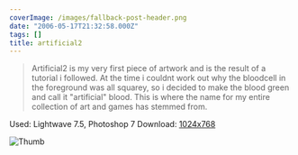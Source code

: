 ```yaml
---
coverImage: /images/fallback-post-header.png
date: "2006-05-17T21:32:58.000Z"
tags: []
title: artificial2
---
```


> Artificial2 is my very first piece of artwork and is the result of a tutorial i followed. At the time i couldnt work out why the bloodcell in the foreground was all squarey, so i decided to make the blood green and call it "artificial" blood. This is where the name for my entire collection of art and games has stemmed from.

Used: Lightwave 7.5, Photoshop 7
Download: [1024x768](https://www.mikecann.co.uk/Images/Art-Full/artificial2.jpg)

![Thumb](https://www.mikecann.co.uk/Images/Art-Thumbs/artificial2.gif "Thumb")
